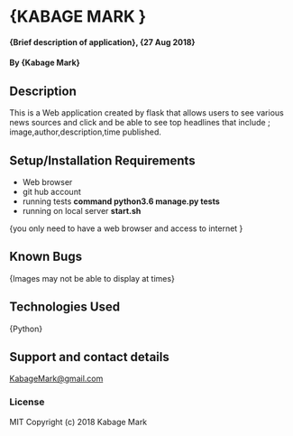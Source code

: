 # {KABAGE MARK }
#### {Brief description of application}, {27 Aug 2018}
#### By **{Kabage Mark}**
## Description
This is a  Web application created by flask that allows users to see various news sources and click and be able to see top headlines that include ; image,author,description,time published. 
## Setup/Installation Requirements
* Web browser
* git hub account
* running tests **command python3.6 manage.py tests**
* running on local server **start.sh**

{you only need to have a web browser and access to internet }
## Known Bugs
{Images may not be able to display at times}
## Technologies Used
{Python}
## Support and contact details
KabageMark@gmail.com
### License
MIT
Copyright (c) 2018 Kabage Mark